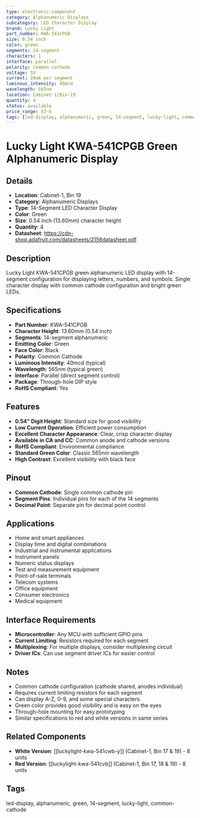 ```yaml
---
type: electronic-component
category: Alphanumeric Displays
subcategory: LED Character Display
brand: Lucky Light
part_number: KWA-541CPGB
size: 0.54 inch
color: green
segments: 14-segment
characters: 1
interface: parallel
polarity: common-cathode
voltage: 5V
current: 20mA per segment
luminous_intensity: 40mcd
wavelength: 565nm
location: Cabinet-1/Bin-19
quantity: 4
status: available
price_range: $3-6
tags: [led-display, alphanumeric, green, 14-segment, lucky-light, common-cathode]
---
```


# Lucky Light KWA-541CPGB Green Alphanumeric Display

## Details
- **Location**: Cabinet-1, Bin 19
- **Category**: Alphanumeric Displays
- **Type**: 14-Segment LED Character Display
- **Color**: Green
- **Size**: 0.54 inch (13.60mm) character height
- **Quantity**: 4
- **Datasheet**: https://cdn-shop.adafruit.com/datasheets/2156datasheet.pdf

## Description
Lucky Light KWA-541CPGB green alphanumeric LED display with 14-segment configuration for displaying letters, numbers, and symbols. Single character display with common cathode configuration and bright green LEDs.

## Specifications
- **Part Number**: KWA-541CPGB
- **Character Height**: 13.60mm (0.54 inch)
- **Segments**: 14-segment alphanumeric
- **Emitting Color**: Green
- **Face Color**: Black
- **Polarity**: Common Cathode
- **Luminous Intensity**: 40mcd (typical)
- **Wavelength**: 565nm (typical green)
- **Interface**: Parallel (direct segment control)
- **Package**: Through-hole DIP style
- **RoHS Compliant**: Yes

## Features
- **0.54" Digit Height**: Standard size for good visibility
- **Low Current Operation**: Efficient power consumption
- **Excellent Character Appearance**: Clear, crisp character display
- **Available in CA and CC**: Common anode and cathode versions
- **RoHS Compliant**: Environmental compliance
- **Standard Green Color**: Classic 565nm wavelength
- **High Contrast**: Excellent visibility with black face

## Pinout
- **Common Cathode**: Single common cathode pin
- **Segment Pins**: Individual pins for each of the 14 segments
- **Decimal Point**: Separate pin for decimal point control

## Applications
- Home and smart appliances
- Display time and digital combinations
- Industrial and instrumental applications
- Instrument panels
- Numeric status displays
- Test and measurement equipment
- Point-of-sale terminals
- Telecom systems
- Office equipment
- Consumer electronics
- Medical equipment

## Interface Requirements
- **Microcontroller**: Any MCU with sufficient GPIO pins
- **Current Limiting**: Resistors required for each segment
- **Multiplexing**: For multiple displays, consider multiplexing circuit
- **Driver ICs**: Can use segment driver ICs for easier control

## Notes
- Common cathode configuration (cathode shared, anodes individual)
- Requires current limiting resistors for each segment
- Can display A-Z, 0-9, and some special characters
- Green color provides good visibility and is easy on the eyes
- Through-hole mounting for easy prototyping
- Similar specifications to red and white versions in same series

## Related Components
- **White Version**: [[luckylight-kwa-541cwb-y]] (Cabinet-1, Bin 17 & 19) - 8 units
- **Red Version**: [[luckylight-kwa-541cvb]] (Cabinet-1, Bin 17, 18 & 19) - 8 units

## Tags
led-display, alphanumeric, green, 14-segment, lucky-light, common-cathode

